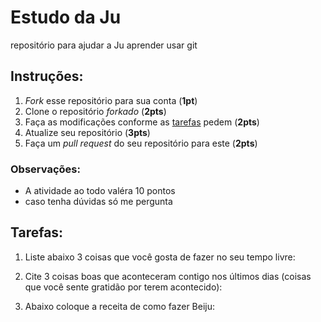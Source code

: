 # Estudo da Ju
repositório para ajudar a Ju aprender usar git

## Instruções: 

1. *Fork* esse repositório para sua conta (**1pt**)
2. Clone o repositório *forkado* (**2pts**)
3. Faça as modificações conforme as [tarefas](https://github.com/Guihgo/estudo-git-ju#tarefas) pedem (**2pts**)
4. Atualize seu repositório (**3pts**)
5. Faça um *pull request* do seu repositório para este (**2pts**)

### Observações:
* A atividade ao todo valéra 10 pontos
* caso tenha dúvidas só me pergunta

## Tarefas:

1. Liste abaixo 3 coisas que você gosta de fazer no seu tempo livre:


2. Cite 3 coisas boas que aconteceram contigo nos últimos dias (coisas que você sente gratidão por terem acontecido):


3. Abaixo coloque a receita de como fazer Beiju:

